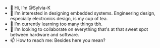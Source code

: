 - 👋 Hi, I’m @Sylvia-K
- 👀 I’m interested in designing embedded systems. Engineering design, especially electronics design, is my cup of tea.
- 🌱 I’m currently learning too many things tbh. 
- 💞️ I’m looking to collaborate on everything that's at that sweet spot between hardware and software.
- 📫 How to reach me: Besides here you mean?

<!---
Sylvia-K/Sylvia-K is a ✨ special ✨ repository because its `README.md` (this file) appears on your GitHub profile.
You can click the Preview link to take a look at your changes.
--->
